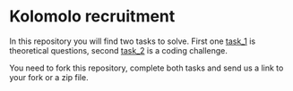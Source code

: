# Kolomolo recruitment

In this repository you will find two tasks to solve. First one [task_1](task_1/README.md) is theoretical questions, second [task_2](task_2/README.md) is a coding challenge.

You need to fork this repository, complete both tasks and send us a link to your fork or a zip file.
